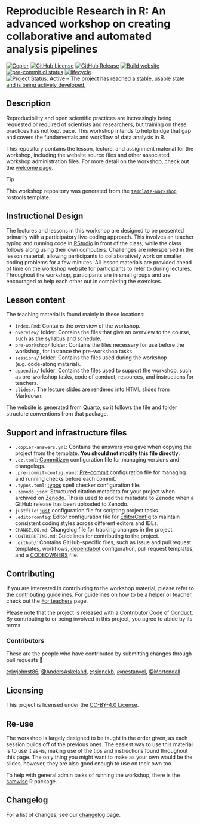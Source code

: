 

# Reproducible Research in R: An advanced workshop on creating collaborative and automated analysis pipelines

<!-- TODO: DOI here -->

[![Copier](https://img.shields.io/endpoint?url=https://raw.githubusercontent.com/copier-org/copier/master/img/badge/badge-grayscale-inverted-border-teal.json?raw=true.svg)](https://github.com/copier-org/copier)
[![GitHub
License](https://img.shields.io/github/license/rostools/r-cubed-advanced.svg)](https://github.com/rostools/r-cubed-advanced/blob/main/LICENSE.md)
[![GitHub
Release](https://img.shields.io/github/v/release/rostools/r-cubed-advanced.svg)](https://github.com/rostools/r-cubed-advanced/releases/latest)
[![Build
website](https://github.com/rostools/r-cubed-advanced/actions/workflows/build-website.yml/badge.svg)](https://github.com/rostools/r-cubed-advanced/actions/workflows/build-website.yml)
[![pre-commit.ci
status](https://results.pre-commit.ci/badge/github/rostools/r-cubed-advanced/main.svg)](https://results.pre-commit.ci/latest/github/rostools/r-cubed-advanced/main)
[![lifecycle](https://lifecycle.r-lib.org/articles/figures/lifecycle-experimental.svg)](https://lifecycle.r-lib.org/articles/stages.html#experimental)
[![Project Status: Active – The project has reached a stable, usable
state and is being actively
developed.](https://www.repostatus.org/badges/latest/active.svg)](https://www.repostatus.org/#active)

## Description

<!-- TODO: Very brief intro, motivation, and overview of workshop. -->

Reproducibility and open scientific practices are increasingly being
requested or required of scientists and researchers, but training on
these practices has not kept pace. This workshop intends to help bridge
that gap and covers the fundamentals and workflow of data analysis in R.

This repository contains the lesson, lecture, and assignment material
for the workshop, including the website source files and other
associated workshop administration files. For more detail on the
workshop, check out the [welcome
page](https://r-cubed-advanced.rostools.org/).

> [!TIP]
>
> This workshop repository was generated from the
> [`template-workshop`](https://github.com/rostools/template-workshop)
> rostools template.

## Instructional Design

The lectures and lessons in this workshop are designed to be presented
primarily with a participatory live-coding approach. This involves an
teacher typing and running code in
[RStudio](https://posit.co/download/rstudio-desktop/) in front of the
class, while the class follows along using their own computers.
Challenges are interspersed in the lesson material, allowing
participants to collaboratively work on smaller coding problems for a
few minutes. All lesson materials are provided ahead of time on the
workshop website for participants to refer to during lectures.
Throughout the workshop, participants are in small groups and are
encouraged to help each other out in completing the exercises.

## Lesson content

The teaching material is found mainly in these locations:

- `index.Rmd`: Contains the overview of the workshop.
- `overview/` folder: Contains the files that give an overview to the
  course, such as the syllabus and schedule.
- `pre-workshop/` folder: Contains the files necessary for use before
  the workshop, for instance the pre-workshop tasks.
- `sessions/` folder: Contains the files used during the workshop
  (e.g. code-along material).
- `appendix/` folder: Contains the files used to support the workshop,
  such as pre-workshop tasks, code of conduct, resources, and
  instructions for teachers.
- `slides/`: The lecture slides are rendered into HTML slides from
  Markdown.

The website is generated from [Quarto](https://quarto.org/), so it
follows the file and folder structure conventions from that package.

## Support and infrastructure files

- `.copier-answers.yml`: Contains the answers you gave when copying the
  project from the template. **You should not modify this file
  directly.**
- `.cz.toml`:
  [Commitizen](https://commitizen-tools.github.io/commitizen/)
  configuration file for managing versions and changelogs.
- `.pre-commit-config.yaml`: [Pre-commit](https://pre-commit.com/)
  configuration file for managing and running checks before each commit.
- `.typos.toml`: [typos](https://github.com/crate-ci/typos) spell
  checker configuration file.
- `.zenodo.json`: Structured citation metadata for your project when
  archived on [Zenodo](https://zenodo.org/). This is used to add the
  metadata to Zenodo when a GitHub release has been uploaded to Zenodo.
- `justfile`: [`just`](https://just.systems/man/en/) configuration file
  for scripting project tasks.
- `.editorconfig`: Editor configuration file for
  [EditorConfig](https://editorconfig.org/) to maintain consistent
  coding styles across different editors and IDEs.
- `CHANGELOG.md`: Changelog file for tracking changes in the project.
- `CONTRIBUTING.md`: Guidelines for contributing to the project.
- `.github/`: Contains GitHub-specific files, such as issue and pull
  request templates, workflows,
  [dependabot](https://docs.github.com/en/code-security/getting-started/dependabot-quickstart-guide)
  configuration, pull request templates, and a
  [CODEOWNERS](https://docs.github.com/en/repositories/managing-your-repositorys-settings-and-features/customizing-your-repository/about-code-owners)
  file.

## Contributing

If you are interested in contributing to the workshop material, please
refer to the [contributing guidelines](CONTRIBUTING.md). For guidelines
on how to be a helper or teacher, check out the [For
teachers](https://r-cubed.rostools.org/for-teachers.html) page.

Please note that the project is released with a [Contributor Code of
Conduct](CODE_OF_CONDUCT.md). By contributing to or being involved in
this project, you agree to abide by its terms.

### Contributors

These are the people who have contributed by submitting changes through
pull requests :tada:

[@lwjohnst86](https://github.com/lwjohnst86),
[@AndersAskeland](https://github.com/AndersAskeland),
[@signekb](https://github.com/signekb),
[@nestanyol](https://github.com/nestanyol),
[@Mortendall](https://github.com/Mortendall)

## Licensing

This project is licensed under the [CC-BY-4.0 License](LICENSE.md).

## Re-use

The workshop is largely designed to be taught in the order given, as
each session builds off of the previous ones. The easiest way to use
this material is to use it as-is, making use of the tips and
instructions found throughout this page. The only thing you might want
to make as your own would be the slides, however, they are also good
enough to use on their own too.

To help with general admin tasks of running the workshop, there is the
[samwise](https://github.com/rostools/samwise) R package.

## Changelog

For a list of changes, see our [changelog](CHANGELOG.md) page.
